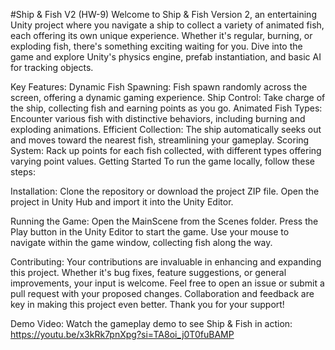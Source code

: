 #Ship & Fish V2 (HW-9)
Welcome to Ship & Fish Version 2, an entertaining Unity project where you navigate a ship to collect a variety of animated fish, each offering its own unique experience. Whether it's regular, burning, or exploding fish, there's something exciting waiting for you. Dive into the game and explore Unity's physics engine, prefab instantiation, and basic AI for tracking objects.

Key Features:
Dynamic Fish Spawning: Fish spawn randomly across the screen, offering a dynamic gaming experience.
Ship Control: Take charge of the ship, collecting fish and earning points as you go.
Animated Fish Types: Encounter various fish with distinctive behaviors, including burning and exploding animations.
Efficient Collection: The ship automatically seeks out and moves toward the nearest fish, streamlining your gameplay.
Scoring System: Rack up points for each fish collected, with different types offering varying point values.
Getting Started
To run the game locally, follow these steps:

Installation:
Clone the repository or download the project ZIP file.
Open the project in Unity Hub and import it into the Unity Editor.

Running the Game:
Open the MainScene from the Scenes folder.
Press the Play button in the Unity Editor to start the game.
Use your mouse to navigate within the game window, collecting fish along the way.

Contributing:
Your contributions are invaluable in enhancing and expanding this project. Whether it's bug fixes, feature suggestions, or general improvements, your input is welcome. Feel free to open an issue or submit a pull request with your proposed changes. Collaboration and feedback are key in making this project even better. Thank you for your support!

Demo Video:
Watch the gameplay demo to see Ship & Fish in action: https://youtu.be/x3kRk7pnXpg?si=TA8oi_j0T0fuBAMP

